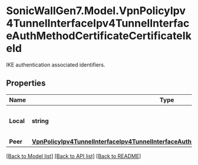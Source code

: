 # SonicWallGen7.Model.VpnPolicyIpv4TunnelInterfaceIpv4TunnelInterfaceAuthMethodCertificateCertificateIkeId
IKE authentication associated identifiers.

## Properties

Name | Type | Description | Notes
------------ | ------------- | ------------- | -------------
**Local** | **string** | IKE authentication local identifier. | [optional] 
**Peer** | [**VpnPolicyIpv4TunnelInterfaceIpv4TunnelInterfaceAuthMethodCertificateCertificateIkeIdPeer**](VpnPolicyIpv4TunnelInterfaceIpv4TunnelInterfaceAuthMethodCertificateCertificateIkeIdPeer.md) |  | [optional] 

[[Back to Model list]](../README.md#documentation-for-models) [[Back to API list]](../README.md#documentation-for-api-endpoints) [[Back to README]](../README.md)

